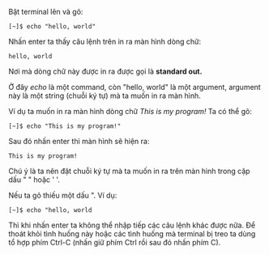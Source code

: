 Bật terminal lên và gõ:

```
[~]$ echo "hello, world"
```

Nhấn enter ta thấy câu lệnh trên in ra màn hình dòng chữ:

```
hello, world
```

Nơi mà dòng chữ này được in ra được gọi là **standard out.**

Ở đây _echo_ là một command, còn "hello, world" là một argument, argument này là một string \(chuỗi ký tự\) mà ta muốn in ra màn hình.

Ví dụ ta muốn in ra màn hình dòng chữ _This is my program!_ Ta có thể gõ:

```
[~]$ echo "This is my program!"
```

Sau đó nhấn enter thì màn hình sẽ hiện ra:

```
This is my program!
```

Chú ý là ta nên đặt chuỗi ký tự mà ta muốn in ra trên màn hình trong cặp dấu " " hoặc ' '.

Nếu ta gõ thiếu một dấu ". Ví dụ:  

```
[~]$ echo "hello, world
```

Thì khi nhấn enter ta không thể nhập tiếp các câu lệnh khác được nữa. Để thoát khỏi tình huống này hoặc các tình huống mà terminal bị treo ta dùng tổ hợp phím Ctrl-C \(nhấn giữ phím Ctrl rồi sau đó nhấn phím C\).

